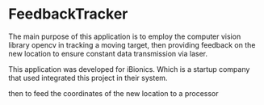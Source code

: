 # FeedbackTracker

The main purpose of this application is to employ the computer vision library opencv in tracking a moving target, then providing feedback
on the new location to ensure constant data transmission via laser.



This application was developed for iBionics. Which is a startup company that used integrated this project in their system.

then to feed the coordinates 
of the new location to a processor 
